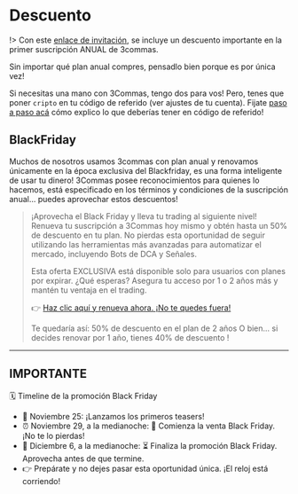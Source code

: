# Descuento

!> Con este [enlace de invitación](https://3commas.io/?c=cripto), se incluye un descuento importante en la primer suscripción ANUAL de 3commas.

Sin importar qué plan anual compres, pensadlo bien porque es por única vez!

Si necesitas una mano con 3Commas, tengo dos para vos! Pero, tenes que poner `cripto` en tu código de referido (ver ajustes de tu cuenta). Fijate [paso a paso acá](./3commas/readme.md#empezar-ahora) cómo explico lo que deberías tener en código de referido!

## BlackFriday

Muchos de nosotros usamos 3commas con plan anual y renovamos únicamente en la época exclusiva del Blackfriday, es una forma inteligente de usar tu dinero! 3Commas posee reconocimientos para quienes lo hacemos, está especificado en los términos y condiciones de la suscripción anual... puedes aprovechar estos descuentos!

> ¡Aprovecha el Black Friday y lleva tu trading al siguiente nivel!
Renueva tu suscripción a 3Commas hoy mismo y obtén hasta un 50% de descuento en tu plan. No pierdas esta oportunidad de seguir utilizando las herramientas más avanzadas para automatizar el mercado, incluyendo Bots de DCA y Señales.
>
> Esta oferta EXCLUSIVA está disponible solo para usuarios con planes por expirar.
¿Qué esperas? Asegura tu acceso por 1 o 2 años más y mantén tu ventaja en el trading.
> 
> 👉 [Haz clic aquí y renueva ahora. ¡No te quedes fuera!](https://app.3commas.io/auth/registration?utm_source=referral&utm_medium=cabinet&c=cripto)
> 
> Te quedaría así: 50% de descuento en el plan de 2 años
> O bien... si decides renovar por 1 año, tienes 40% de descuento !

*** 

## IMPORTANTE

🗓️ Timeline de la promoción Black Friday

- 📢 Noviembre 25: ¡Lanzamos los primeros teasers!
- ⏰ Noviembre 29, a la medianoche: 🎉 Comienza la venta Black Friday. ¡No te lo pierdas!
- 🚨 Diciembre 6, a la medianoche: ⏳ Finaliza la promoción Black Friday. Aprovecha antes de que termine.
- 👉 Prepárate y no dejes pasar esta oportunidad única. ¡El reloj está corriendo!

